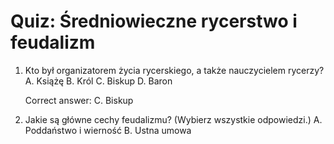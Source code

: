  # Quiz: Średniowieczne rycerstwo i feudalizm
1. Kto był organizatorem życia rycerskiego, a także nauczycielem rycerzy?
   A. Książę
   B. Król
   C. Biskup
   D. Baron

   Correct answer: C. Biskup

2. Jakie są główne cechy feudalizmu? (Wybierz wszystkie odpowiedzi.)
   A. Poddaństwo i wierność
   B. Ustna umowa
  